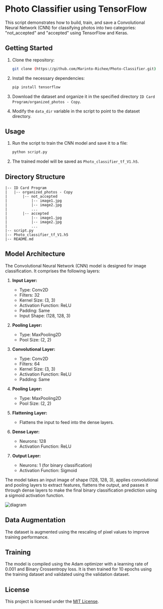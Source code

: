 
# Photo Classifier using TensorFlow

This script demonstrates how to build, train, and save a Convolutional Neural Network (CNN) for classifying photos into two categories: "not_accepted" and "accepted" using TensorFlow and Keras.

## Getting Started

1. Clone the repository:

   ```bash
   git clone (https://github.com/Marinto-Richee/Photo-Classifier.git)
   ```

2. Install the necessary dependencies:

   ```bash
   pip install tensorflow
   ```

3. Download the dataset and organize it in the specified directory `ID Card Program/organized_photos - Copy`.

4. Modify the `data_dir` variable in the script to point to the dataset directory.

## Usage

1. Run the script to train the CNN model and save it to a file:

   ```bash
   python script.py
   ```

2. The trained model will be saved as `Photo_classifier_tf_V1.h5`.

## Directory Structure

```
|-- ID Card Program
|   |-- organized_photos - Copy
|       |-- not_accepted
|           |-- image1.jpg
|           |-- image2.jpg
|           ...
|       |-- accepted
|           |-- image1.jpg
|           |-- image2.jpg
|           ...
|-- script.py
|-- Photo_classifier_tf_V1.h5
|-- README.md

```
## Model Architecture

The Convolutional Neural Network (CNN) model is designed for image classification. It comprises the following layers:

1. **Input Layer:**
   - Type: Conv2D
   - Filters: 32
   - Kernel Size: (3, 3)
   - Activation Function: ReLU
   - Padding: Same
   - Input Shape: (128, 128, 3)

2. **Pooling Layer:**
   - Type: MaxPooling2D
   - Pool Size: (2, 2)

3. **Convolutional Layer:**
   - Type: Conv2D
   - Filters: 64
   - Kernel Size: (3, 3)
   - Activation Function: ReLU
   - Padding: Same

4. **Pooling Layer:**
   - Type: MaxPooling2D
   - Pool Size: (2, 2)

5. **Flattening Layer:**
   - Flattens the input to feed into the dense layers.

6. **Dense Layer:**
   - Neurons: 128
   - Activation Function: ReLU

7. **Output Layer:**
   - Neurons: 1 (for binary classification)
   - Activation Function: Sigmoid

The model takes an input image of shape (128, 128, 3), applies convolutional and pooling layers to extract features, flattens the output, and passes it through dense layers to make the final binary classification prediction using a sigmoid activation function.

![diagram](https://github.com/Marinto-Richee/Photo-Classifier/assets/65499285/9389011c-4120-4ea7-85d5-df2713ae7965)


## Data Augmentation

The dataset is augmented using the rescaling of pixel values to improve training performance.

## Training

The model is compiled using the Adam optimizer with a learning rate of 0.001 and Binary Crossentropy loss. It is then trained for 10 epochs using the training dataset and validated using the validation dataset.

## License

This project is licensed under the [MIT License](LICENSE).
